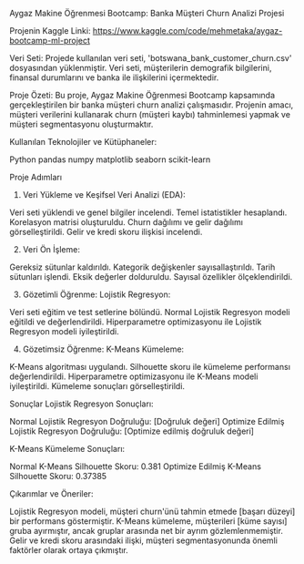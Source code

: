 Aygaz Makine Öğrenmesi Bootcamp: Banka Müşteri Churn Analizi Projesi

Projenin Kaggle Linki:
https://www.kaggle.com/code/mehmetaka/aygaz-bootcamp-ml-project


Veri Seti:
Projede kullanılan veri seti, 'botswana_bank_customer_churn.csv' dosyasından yüklenmiştir. Veri seti, müşterilerin demografik bilgilerini, finansal durumlarını ve banka ile ilişkilerini içermektedir.

Proje Özeti:
Bu proje, Aygaz Makine Öğrenmesi Bootcamp kapsamında gerçekleştirilen bir banka müşteri churn analizi çalışmasıdır. Projenin amacı, müşteri verilerini kullanarak churn (müşteri kaybı) tahminlemesi yapmak ve müşteri segmentasyonu oluşturmaktır.



Kullanılan Teknolojiler ve Kütüphaneler:

Python
pandas
numpy
matplotlib
seaborn
scikit-learn

Proje Adımları
1. Veri Yükleme ve Keşifsel Veri Analizi (EDA):

Veri seti yüklendi ve genel bilgiler incelendi.
Temel istatistikler hesaplandı.
Korelasyon matrisi oluşturuldu.
Churn dağılımı ve gelir dağılımı görselleştirildi.
Gelir ve kredi skoru ilişkisi incelendi.

2. Veri Ön İşleme:

Gereksiz sütunlar kaldırıldı.
Kategorik değişkenler sayısallaştırıldı.
Tarih sütunları işlendi.
Eksik değerler dolduruldu.
Sayısal özellikler ölçeklendirildi.

3. Gözetimli Öğrenme: Lojistik Regresyon:

Veri seti eğitim ve test setlerine bölündü.
Normal Lojistik Regresyon modeli eğitildi ve değerlendirildi.
Hiperparametre optimizasyonu ile Lojistik Regresyon modeli iyileştirildi.

4. Gözetimsiz Öğrenme: K-Means Kümeleme:

K-Means algoritması uygulandı.
Silhouette skoru ile kümeleme performansı değerlendirildi.
Hiperparametre optimizasyonu ile K-Means modeli iyileştirildi.
Kümeleme sonuçları görselleştirildi.

Sonuçlar
Lojistik Regresyon Sonuçları:

Normal Lojistik Regresyon Doğruluğu: [Doğruluk değeri]
Optimize Edilmiş Lojistik Regresyon Doğruluğu: [Optimize edilmiş doğruluk değeri]

K-Means Kümeleme Sonuçları:

Normal K-Means Silhouette Skoru: 0.381
Optimize Edilmiş K-Means Silhouette Skoru: 0.37385

Çıkarımlar ve Öneriler:

Lojistik Regresyon modeli, müşteri churn'ünü tahmin etmede [başarı düzeyi] bir performans göstermiştir.
K-Means kümeleme, müşterileri [küme sayısı] gruba ayırmıştır, ancak gruplar arasında net bir ayrım gözlemlenmemiştir.
Gelir ve kredi skoru arasındaki ilişki, müşteri segmentasyonunda önemli faktörler olarak ortaya çıkmıştır.
